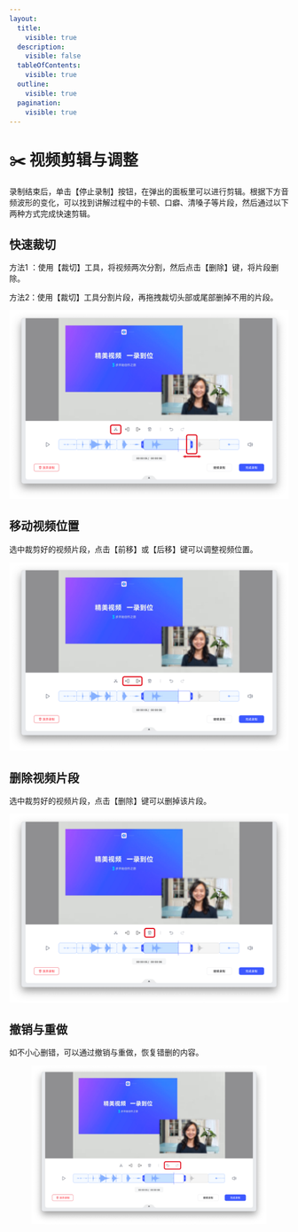 ```yaml
---
layout:
  title:
    visible: true
  description:
    visible: false
  tableOfContents:
    visible: true
  outline:
    visible: true
  pagination:
    visible: true
---
```


# ✂️ 视频剪辑与调整

录制结束后，单击【停止录制】按钮，在弹出的面板里可以进行剪辑。根据下方音频波形的变化，可以找到讲解过程中的卡顿、口癖、清嗓子等片段，然后通过以下两种方式完成快速剪辑。

## 快速裁切[​](https://support.camin.cn/docs/features/how-to-trim-your-video%22%20/l%20%22%E5%BF%AB%E9%80%9F%E8%A3%81%E5%88%87%22%20/o%20%22%E5%BF%AB%E9%80%9F%E8%A3%81%E5%88%87%E7%9A%84%E7%9B%B4%E6%8E%A5%E9%93%BE%E6%8E%A5)

方法1 ：使用【裁切】工具，将视频两次分割，然后点击【删除】键，将片段删除。

方法2：使用【裁切】工具分割片段，再拖拽裁切头部或尾部删掉不用的片段。

![camin功能介绍配图5-1](<../.gitbook/assets/18 (1).png>)

## 移动视频位置

选中裁剪好的视频片段，点击【前移】或【后移】键可以调整视频位置。

![camin功能介绍配图5-2](<../.gitbook/assets/19 (1).png>)

## 删除视频片段

选中裁剪好的视频片段，点击【删除】键可以删掉该片段。

![camin功能介绍配图5-3](<../.gitbook/assets/20 (1).png>)

## 撤销与重做[​](https://support.camin.cn/docs/features/how-to-trim-your-video%22%20/l%20%22%E6%92%A4%E9%94%80%E4%B8%8E%E9%87%8D%E5%81%9A%22%20/o%20%22%E6%92%A4%E9%94%80%E4%B8%8E%E9%87%8D%E5%81%9A%E7%9A%84%E7%9B%B4%E6%8E%A5%E9%93%BE%E6%8E%A5)

如不小心删错，可以通过撤销与重做，恢复错删的内容。

<figure><img src="../.gitbook/assets/image (1) (1) (1) (1) (1).png" alt=""><figcaption></figcaption></figure>

